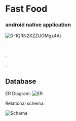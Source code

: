 # Fast Food
### android native application


![0-1QRN2XZZUOMgz4Aj](https://user-images.githubusercontent.com/49618856/98079448-77d29700-1e7c-11eb-968e-a31b1e8d577e.jpg)

.

.

.

## Database
  
 ER Diagram: 
![ER](https://user-images.githubusercontent.com/49618856/98080394-0b589780-1e7e-11eb-9a44-bae7101d534b.png)

Relational schema: 

![Schema](https://user-images.githubusercontent.com/49618856/98080652-6e4a2e80-1e7e-11eb-81ab-09a8645fce45.png)
